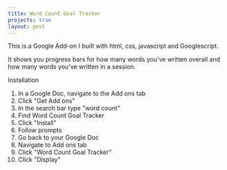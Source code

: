 ```yaml
---
title: Word Count Goal Tracker
projects: true
layout: post
---
```


This is a Google Add-on I built with html, css, javascript and Googlescript.

It shows you progress bars for how many words you've written overall and how many words you've written in a session.

Installation

1.  In a Google Doc, navigate to the Add ons tab
2.  Click "Get Add ons"
3.  In the search bar type "word count"
4.  Find Word Count Goal Tracker
5.  Click "Install"
6.  Follow prompts
7.  Go back to your Google Doc
8.  Navigate to Add ons tab
9.  Click "Word Count Goal Tracker"
10.  Click "Display"
